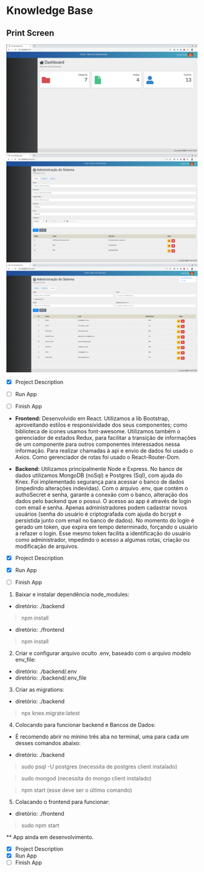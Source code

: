 # Knowledge Base

## Print Screen
![](./appImages/img1.png?w=512)
![](./appImages/img2.png?w=512)
![](./appImages/img3.png?w=512)



- [x] Project Description
- [ ] Run App
- [ ] Finish App



- **Frontend:**
Desenvolvido em React. Utilizamos a lib Bootstrap, aproveitando estilos e responsividade dos seus componentes; como biblioteca de ícones usamos font-awesome. Utilizamos também o gerenciador de estados Redux, para facilitar a transição de informações de um componente para outros componentes interessados nessa informação. Para realizar chamadas à api e envio de dados foi usado o Axios. Como gerenciador de rotas foi usado o React-Router-Dom.

- **Backend:**
Utilizamos principalmente Node e Express. No banco de dados utilizamos MongoDB (noSql) e Postgres (Sql),  com ajuda do Knex. Foi implementado segurança para acessar o banco de dados  (impedindo alterações indevidas). Com o arquivo .env, que contém o authoSecret e senha, garante a  conexão com o banco, alteração dos dados pelo backend que o possui. O acesso ao app é através de login com email e senha. Apenas administradores podem cadastrar novos usuários (senha do usuário é criptografada com ajuda do bcrypt e persistida junto com email no banco de dados). No momento do login é gerado um token, que expira em tempo determinado, forçando o usuário a refazer o login. Esse mesmo token facilita a identificação do usuário como administrador, impedindo o acesso a algumas rotas, criação ou modificação de arquivos. 




- [x] Project Description
- [x] Run App
- [ ] Finish App




1. Baixar e instalar dependência node_modules:

 - diretório: ./backend
 
 > npm install

 - diretório: ./frontend
 
 > npm install

2. Criar e configurar arquivo oculto .env, baseado com o arquivo modelo env_file:

 - diretório: ./backend/.env
 - diretório: ./backend/.env_file

3. Criar as migrations:

 - diretório: ./backend
 
 > npx knex.migrate:latest

4. Colocando para funcionar backend e Bancos de Dados:
 
 - É recomendo abrir no mínino três aba no terminal, uma para cada um desses comandos abaixo:

 - diretório: ./backend

 > sudo psql -U postgres (necessita de postgres client instalado)

 > sudo mongod (necessita do mongo client instalado)

 > npm start (esse deve ser o último comando)

5. Colacando o frontend para funcionar:

  - diretório: ./frontend
  
  > sudo npm start




** App ainda em desenvolvimento.



- [x] Project Description
- [x] Run App
- [ ] Finish App
